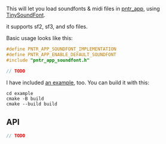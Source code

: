 This will let you load soundfonts & midi files in [pntr_app](https://github.com/robloach/pntr_app), using [TinySoundFont](https://github.com/schellingb/TinySoundFont).

it supports sf2, sf3, and sfo files.

Basic usage looks like this:

```c
#define PNTR_APP_SOUNDFONT_IMPLEMENTATION
#define PNTR_APP_ENABLE_DEFAULT_SOUNDFONT
#include "pntr_app_soundfont.h"

// TODO
```

I have included [an example](example), too. You can build it with this:

```
cd example
cmake -B build
cmake --build build
```

## API

```c
// TODO
```
